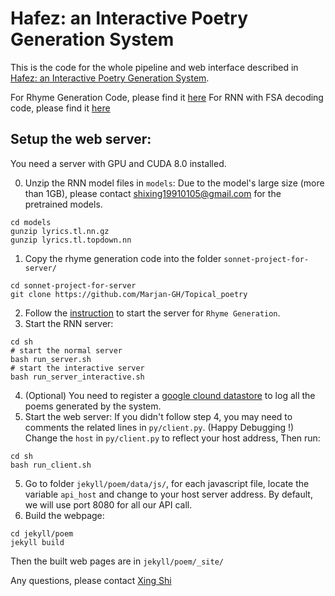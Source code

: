 # Hafez: an Interactive Poetry Generation System

This is the code for the whole pipeline and web interface described in [Hafez: an Interactive Poetry Generation System](http://xingshi.me/data/pdf/ACL2017demo.pdf).

For Rhyme Generation Code, please find it [here](https://github.com/Marjan-GH/Topical_poetry)
For RNN with FSA decoding code, please find it [here](https://github.com/isi-nlp/Zoph_RNN/blob/master/README_XING.md)

## Setup the web server:

You need a server with GPU and CUDA 8.0 installed.

0. Unzip the RNN model files in `models`:
Due to the model's large size (more than 1GB), please contact shixing19910105@gmail.com for the pretrained models.
```
cd models
gunzip lyrics.tl.nn.gz
gunzip lyrics.tl.topdown.nn
```
1. Copy the rhyme generation code into the folder `sonnet-project-for-server/`

```
cd sonnet-project-for-server
git clone https://github.com/Marjan-GH/Topical_poetry
```

2. Follow the [instruction](https://github.com/Marjan-GH/Topical_poetry/blob/master/README.md) to start the server for `Rhyme Generation`.
3. Start the RNN server:
```
cd sh
# start the normal server
bash run_server.sh
# start the interactive server
bash run_server_interactive.sh
```
4. (Optional) You need to register a [google clound datastore](https://cloud.google.com/datastore/) to log all the poems generated by the system.
5. Start the web server:
If you didn't follow step 4, you may need to comments the related lines in `py/client.py`. (Happy Debugging !)
Change the `host` in `py/client.py` to reflect your host address, Then run: 
```
cd sh
bash run_client.sh
```
5. Go to folder `jekyll/poem/data/js/`, for each javascript file, locate the variable `api_host` and change to your host server address. By default, we will use port 8080 for all our API call.
6. Build the webpage:
```
cd jekyll/poem
jekyll build
```
Then the built web pages are in `jekyll/poem/_site/`

Any questions, please contact [Xing Shi](mailto:shixing19910105@gmail.com)
